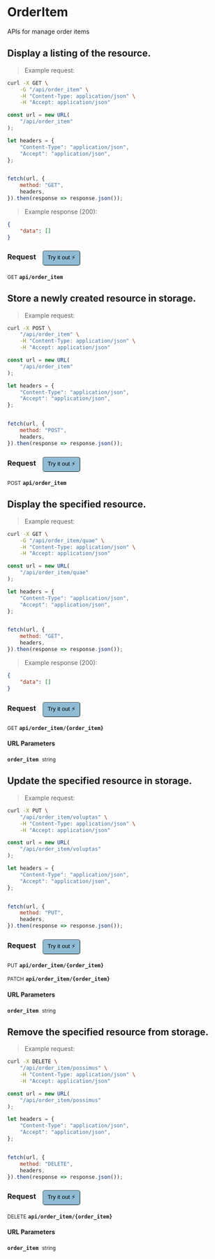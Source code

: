 # OrderItem

APIs for manage order items

## Display a listing of the resource.




> Example request:

```bash
curl -X GET \
    -G "/api/order_item" \
    -H "Content-Type: application/json" \
    -H "Accept: application/json"
```

```javascript
const url = new URL(
    "/api/order_item"
);

let headers = {
    "Content-Type": "application/json",
    "Accept": "application/json",
};


fetch(url, {
    method: "GET",
    headers,
}).then(response => response.json());
```


> Example response (200):

```json
{
    "data": []
}
```
<div id="execution-results-GETapi-order_item" hidden>
    <blockquote>Received response<span id="execution-response-status-GETapi-order_item"></span>:</blockquote>
    <pre class="json"><code id="execution-response-content-GETapi-order_item"></code></pre>
</div>
<div id="execution-error-GETapi-order_item" hidden>
    <blockquote>Request failed with error:</blockquote>
    <pre><code id="execution-error-message-GETapi-order_item"></code></pre>
</div>
<form id="form-GETapi-order_item" data-method="GET" data-path="api/order_item" data-authed="0" data-hasfiles="0" data-headers='{"Content-Type":"application\/json","Accept":"application\/json"}' onsubmit="event.preventDefault(); executeTryOut('GETapi-order_item', this);">
<h3>
    Request&nbsp;&nbsp;&nbsp;
        <button type="button" style="background-color: #8fbcd4; padding: 5px 10px; border-radius: 5px; border-width: thin;" id="btn-tryout-GETapi-order_item" onclick="tryItOut('GETapi-order_item');">Try it out ⚡</button>
    <button type="button" style="background-color: #c97a7e; padding: 5px 10px; border-radius: 5px; border-width: thin;" id="btn-canceltryout-GETapi-order_item" onclick="cancelTryOut('GETapi-order_item');" hidden>Cancel</button>&nbsp;&nbsp;
    <button type="submit" style="background-color: #6ac174; padding: 5px 10px; border-radius: 5px; border-width: thin;" id="btn-executetryout-GETapi-order_item" hidden>Send Request 💥</button>
    </h3>
<p>
<small class="badge badge-green">GET</small>
 <b><code>api/order_item</code></b>
</p>
</form>


## Store a newly created resource in storage.




> Example request:

```bash
curl -X POST \
    "/api/order_item" \
    -H "Content-Type: application/json" \
    -H "Accept: application/json"
```

```javascript
const url = new URL(
    "/api/order_item"
);

let headers = {
    "Content-Type": "application/json",
    "Accept": "application/json",
};


fetch(url, {
    method: "POST",
    headers,
}).then(response => response.json());
```


<div id="execution-results-POSTapi-order_item" hidden>
    <blockquote>Received response<span id="execution-response-status-POSTapi-order_item"></span>:</blockquote>
    <pre class="json"><code id="execution-response-content-POSTapi-order_item"></code></pre>
</div>
<div id="execution-error-POSTapi-order_item" hidden>
    <blockquote>Request failed with error:</blockquote>
    <pre><code id="execution-error-message-POSTapi-order_item"></code></pre>
</div>
<form id="form-POSTapi-order_item" data-method="POST" data-path="api/order_item" data-authed="0" data-hasfiles="0" data-headers='{"Content-Type":"application\/json","Accept":"application\/json"}' onsubmit="event.preventDefault(); executeTryOut('POSTapi-order_item', this);">
<h3>
    Request&nbsp;&nbsp;&nbsp;
        <button type="button" style="background-color: #8fbcd4; padding: 5px 10px; border-radius: 5px; border-width: thin;" id="btn-tryout-POSTapi-order_item" onclick="tryItOut('POSTapi-order_item');">Try it out ⚡</button>
    <button type="button" style="background-color: #c97a7e; padding: 5px 10px; border-radius: 5px; border-width: thin;" id="btn-canceltryout-POSTapi-order_item" onclick="cancelTryOut('POSTapi-order_item');" hidden>Cancel</button>&nbsp;&nbsp;
    <button type="submit" style="background-color: #6ac174; padding: 5px 10px; border-radius: 5px; border-width: thin;" id="btn-executetryout-POSTapi-order_item" hidden>Send Request 💥</button>
    </h3>
<p>
<small class="badge badge-black">POST</small>
 <b><code>api/order_item</code></b>
</p>
</form>


## Display the specified resource.




> Example request:

```bash
curl -X GET \
    -G "/api/order_item/quae" \
    -H "Content-Type: application/json" \
    -H "Accept: application/json"
```

```javascript
const url = new URL(
    "/api/order_item/quae"
);

let headers = {
    "Content-Type": "application/json",
    "Accept": "application/json",
};


fetch(url, {
    method: "GET",
    headers,
}).then(response => response.json());
```


> Example response (200):

```json
{
    "data": []
}
```
<div id="execution-results-GETapi-order_item--order_item-" hidden>
    <blockquote>Received response<span id="execution-response-status-GETapi-order_item--order_item-"></span>:</blockquote>
    <pre class="json"><code id="execution-response-content-GETapi-order_item--order_item-"></code></pre>
</div>
<div id="execution-error-GETapi-order_item--order_item-" hidden>
    <blockquote>Request failed with error:</blockquote>
    <pre><code id="execution-error-message-GETapi-order_item--order_item-"></code></pre>
</div>
<form id="form-GETapi-order_item--order_item-" data-method="GET" data-path="api/order_item/{order_item}" data-authed="0" data-hasfiles="0" data-headers='{"Content-Type":"application\/json","Accept":"application\/json"}' onsubmit="event.preventDefault(); executeTryOut('GETapi-order_item--order_item-', this);">
<h3>
    Request&nbsp;&nbsp;&nbsp;
        <button type="button" style="background-color: #8fbcd4; padding: 5px 10px; border-radius: 5px; border-width: thin;" id="btn-tryout-GETapi-order_item--order_item-" onclick="tryItOut('GETapi-order_item--order_item-');">Try it out ⚡</button>
    <button type="button" style="background-color: #c97a7e; padding: 5px 10px; border-radius: 5px; border-width: thin;" id="btn-canceltryout-GETapi-order_item--order_item-" onclick="cancelTryOut('GETapi-order_item--order_item-');" hidden>Cancel</button>&nbsp;&nbsp;
    <button type="submit" style="background-color: #6ac174; padding: 5px 10px; border-radius: 5px; border-width: thin;" id="btn-executetryout-GETapi-order_item--order_item-" hidden>Send Request 💥</button>
    </h3>
<p>
<small class="badge badge-green">GET</small>
 <b><code>api/order_item/{order_item}</code></b>
</p>
<h4 class="fancy-heading-panel"><b>URL Parameters</b></h4>
<p>
<b><code>order_item</code></b>&nbsp;&nbsp;<small>string</small>  &nbsp;
<input type="text" name="order_item" data-endpoint="GETapi-order_item--order_item-" data-component="url" required  hidden>
<br>
</p>
</form>


## Update the specified resource in storage.




> Example request:

```bash
curl -X PUT \
    "/api/order_item/voluptas" \
    -H "Content-Type: application/json" \
    -H "Accept: application/json"
```

```javascript
const url = new URL(
    "/api/order_item/voluptas"
);

let headers = {
    "Content-Type": "application/json",
    "Accept": "application/json",
};


fetch(url, {
    method: "PUT",
    headers,
}).then(response => response.json());
```


<div id="execution-results-PUTapi-order_item--order_item-" hidden>
    <blockquote>Received response<span id="execution-response-status-PUTapi-order_item--order_item-"></span>:</blockquote>
    <pre class="json"><code id="execution-response-content-PUTapi-order_item--order_item-"></code></pre>
</div>
<div id="execution-error-PUTapi-order_item--order_item-" hidden>
    <blockquote>Request failed with error:</blockquote>
    <pre><code id="execution-error-message-PUTapi-order_item--order_item-"></code></pre>
</div>
<form id="form-PUTapi-order_item--order_item-" data-method="PUT" data-path="api/order_item/{order_item}" data-authed="0" data-hasfiles="0" data-headers='{"Content-Type":"application\/json","Accept":"application\/json"}' onsubmit="event.preventDefault(); executeTryOut('PUTapi-order_item--order_item-', this);">
<h3>
    Request&nbsp;&nbsp;&nbsp;
        <button type="button" style="background-color: #8fbcd4; padding: 5px 10px; border-radius: 5px; border-width: thin;" id="btn-tryout-PUTapi-order_item--order_item-" onclick="tryItOut('PUTapi-order_item--order_item-');">Try it out ⚡</button>
    <button type="button" style="background-color: #c97a7e; padding: 5px 10px; border-radius: 5px; border-width: thin;" id="btn-canceltryout-PUTapi-order_item--order_item-" onclick="cancelTryOut('PUTapi-order_item--order_item-');" hidden>Cancel</button>&nbsp;&nbsp;
    <button type="submit" style="background-color: #6ac174; padding: 5px 10px; border-radius: 5px; border-width: thin;" id="btn-executetryout-PUTapi-order_item--order_item-" hidden>Send Request 💥</button>
    </h3>
<p>
<small class="badge badge-darkblue">PUT</small>
 <b><code>api/order_item/{order_item}</code></b>
</p>
<p>
<small class="badge badge-purple">PATCH</small>
 <b><code>api/order_item/{order_item}</code></b>
</p>
<h4 class="fancy-heading-panel"><b>URL Parameters</b></h4>
<p>
<b><code>order_item</code></b>&nbsp;&nbsp;<small>string</small>  &nbsp;
<input type="text" name="order_item" data-endpoint="PUTapi-order_item--order_item-" data-component="url" required  hidden>
<br>
</p>
</form>


## Remove the specified resource from storage.




> Example request:

```bash
curl -X DELETE \
    "/api/order_item/possimus" \
    -H "Content-Type: application/json" \
    -H "Accept: application/json"
```

```javascript
const url = new URL(
    "/api/order_item/possimus"
);

let headers = {
    "Content-Type": "application/json",
    "Accept": "application/json",
};


fetch(url, {
    method: "DELETE",
    headers,
}).then(response => response.json());
```


<div id="execution-results-DELETEapi-order_item--order_item-" hidden>
    <blockquote>Received response<span id="execution-response-status-DELETEapi-order_item--order_item-"></span>:</blockquote>
    <pre class="json"><code id="execution-response-content-DELETEapi-order_item--order_item-"></code></pre>
</div>
<div id="execution-error-DELETEapi-order_item--order_item-" hidden>
    <blockquote>Request failed with error:</blockquote>
    <pre><code id="execution-error-message-DELETEapi-order_item--order_item-"></code></pre>
</div>
<form id="form-DELETEapi-order_item--order_item-" data-method="DELETE" data-path="api/order_item/{order_item}" data-authed="0" data-hasfiles="0" data-headers='{"Content-Type":"application\/json","Accept":"application\/json"}' onsubmit="event.preventDefault(); executeTryOut('DELETEapi-order_item--order_item-', this);">
<h3>
    Request&nbsp;&nbsp;&nbsp;
        <button type="button" style="background-color: #8fbcd4; padding: 5px 10px; border-radius: 5px; border-width: thin;" id="btn-tryout-DELETEapi-order_item--order_item-" onclick="tryItOut('DELETEapi-order_item--order_item-');">Try it out ⚡</button>
    <button type="button" style="background-color: #c97a7e; padding: 5px 10px; border-radius: 5px; border-width: thin;" id="btn-canceltryout-DELETEapi-order_item--order_item-" onclick="cancelTryOut('DELETEapi-order_item--order_item-');" hidden>Cancel</button>&nbsp;&nbsp;
    <button type="submit" style="background-color: #6ac174; padding: 5px 10px; border-radius: 5px; border-width: thin;" id="btn-executetryout-DELETEapi-order_item--order_item-" hidden>Send Request 💥</button>
    </h3>
<p>
<small class="badge badge-red">DELETE</small>
 <b><code>api/order_item/{order_item}</code></b>
</p>
<h4 class="fancy-heading-panel"><b>URL Parameters</b></h4>
<p>
<b><code>order_item</code></b>&nbsp;&nbsp;<small>string</small>  &nbsp;
<input type="text" name="order_item" data-endpoint="DELETEapi-order_item--order_item-" data-component="url" required  hidden>
<br>
</p>
</form>



